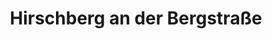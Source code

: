 ---
title: Hirschberg an der Bergstraße
url: /hirschberg-an-der-bergstrasse/
latitude: 49.495
longitude: 8.656
---